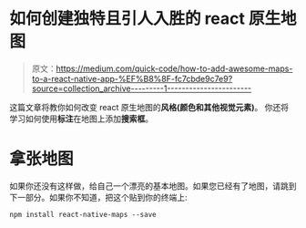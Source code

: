 # 如何创建独特且引人入胜的 react 原生地图

> 原文：<https://medium.com/quick-code/how-to-add-awesome-maps-to-a-react-native-app-%EF%B8%8F-fc7cbde9c7e9?source=collection_archive---------1----------------------->

这篇文章将教你如何改变 react 原生地图的**风格(颜色和其他视觉元素)**。
你还将学习如何使用**标注**在地图上添加**搜索框**。

# 拿张地图

如果你还没有这样做，给自己一个漂亮的基本地图。如果您已经有了地图，请跳到下一部分。如果你不知道，把这个贴到你的终端上:

```
npm install react-native-maps --save
```